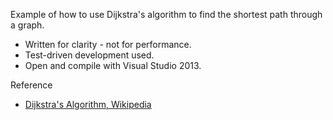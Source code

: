 Example of how to use Dijkstra's algorithm to find the shortest path through a graph.

* Written for clarity - not for performance.
* Test-driven development used.
* Open and compile with Visual Studio 2013.

Reference
* <a href="https://en.wikipedia.org/wiki/Dijkstra%27s_algorithm">Dijkstra's Algorithm, Wikipedia</a>